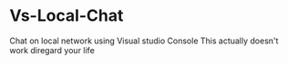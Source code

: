 # Vs-Local-Chat
Chat on local network using Visual studio Console
This actually doesn't work diregard your life

